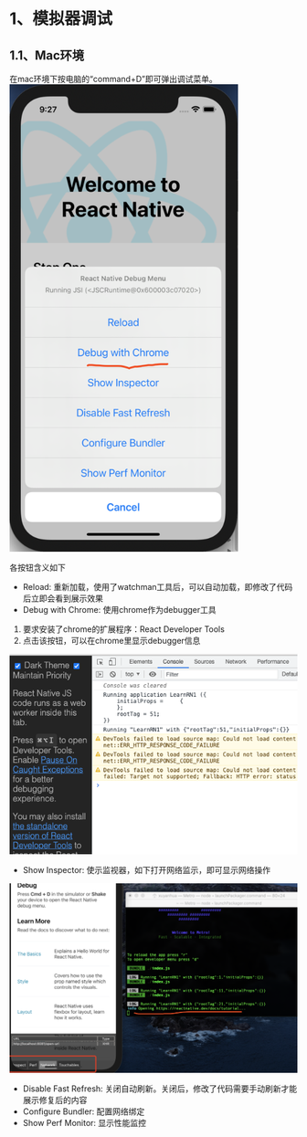 # 1、模拟器调试  

## 1.1、Mac环境  

在mac环境下按电脑的“command+D”即可弹出调试菜单。  
<img src="imgs/debug-simulator.png" width="400px"/>

各按钮含义如下

* Reload: 重新加载，使用了watchman工具后，可以自动加载，即修改了代码后立即会看到展示效果
* Debug with Chrome: 使用chrome作为debugger工具

1. 要求安装了chrome的扩展程序：React Developer Tools
2. 点击该按钮，可以在chrome里显示debugger信息
<img src="imgs/debug-chrome.png" width="800px"/>

* Show Inspector: 使示监视器，如下打开网络监示，即可显示网络操作
<img src="imgs/debug-inspector.png" width="800px"/>

* Disable Fast Refresh: 关闭自动刷新。关闭后，修改了代码需要手动刷新才能展示修复后的内容
* Configure Bundler: 配置网络绑定
* Show Perf Monitor: 显示性能监控
